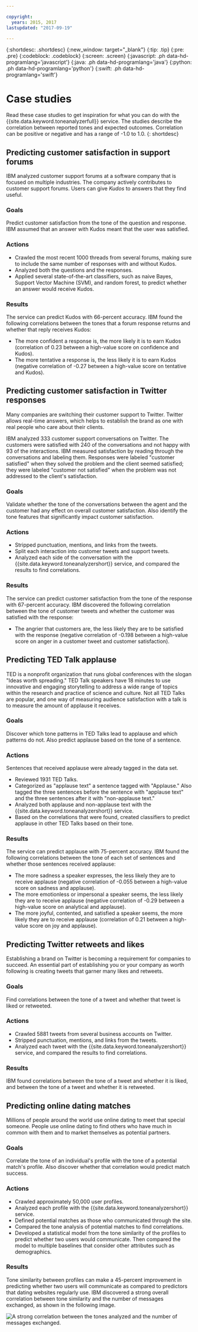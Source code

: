 ```yaml
---

copyright:
  years: 2015, 2017
lastupdated: "2017-09-19"

---
```


{:shortdesc: .shortdesc}
{:new_window: target="_blank"}
{:tip: .tip}
{:pre: .pre}
{:codeblock: .codeblock}
{:screen: .screen}
{:javascript: .ph data-hd-programlang='javascript'}
{:java: .ph data-hd-programlang='java'}
{:python: .ph data-hd-programlang='python'}
{:swift: .ph data-hd-programlang='swift'}

# Case studies

Read these case studies to get inspiration for what you can do with the {{site.data.keyword.toneanalyzerfull}} service. The studies describe the correlation between reported tones and expected outcomes. Correlation can be positive or negative and has a range of -1.0 to 1.0.
{: shortdesc}

## Predicting customer satisfaction in support forums

IBM analyzed customer support forums at a software company that is focused on multiple industries. The company actively contributes to customer support forums. Users can give *Kudos* to answers that they find useful.

### Goals

Predict customer satisfaction from the tone of the question and response. IBM assumed that an answer with Kudos meant that the user was satisfied.

### Actions

-   Crawled the most recent 1000 threads from several forums, making sure to include the same number of responses with and without Kudos.
-   Analyzed both the questions and the responses.
-   Applied several state-of-the-art classifiers, such as naive Bayes, Support Vector Machine (SVM), and random forest, to predict whether an answer would receive Kudos.

### Results

The service can predict Kudos with 66-percent accuracy. IBM found the following correlations between the tones that a forum response returns and whether that reply receives Kudos:

-   The more confident a response is, the more likely it is to earn Kudos (correlation of 0.23 between a high-value score on confidence and Kudos).
-   The more tentative a response is, the less likely it is to earn Kudos (negative correlation of -0.27 between a high-value score on tentative and Kudos).

## Predicting customer satisfaction in Twitter responses

Many companies are switching their customer support to Twitter. Twitter allows real-time answers, which helps to establish the brand as one with real people who care about their clients.

IBM analyzed 333 customer support conversations on Twitter. The customers were satisfied with 240 of the conversations and not happy with 93 of the interactions. IBM measured satisfaction by reading through the conversations and labeling them. Responses were labeled "customer satisfied" when they solved the problem and the client seemed satisfied; they were labeled "customer not satisfied" when the problem was not addressed to the client's satisfaction.

### Goals

Validate whether the tone of the conversations between the agent and the customer had any effect on overall customer satisfaction. Also identify the tone features that significantly impact customer satisfaction.

### Actions

-   Stripped punctuation, mentions, and links from the tweets.
-   Split each interaction into customer tweets and support tweets.
-   Analyzed each side of the conversation with the {{site.data.keyword.toneanalyzershort}} service, and compared the results to find correlations.

### Results

The service can predict customer satisfaction from the tone of the response with 67-percent accuracy. IBM discovered the following correlation between the tone of customer tweets and whether the customer was satisfied with the response:

-   The angrier that customers are, the less likely they are to be satisfied with the response (negative correlation of -0.198 between a high-value score on anger in a customer tweet and customer satisfaction).

## Predicting TED Talk applause

TED is a nonprofit organization that runs global conferences with the slogan "Ideas worth spreading." TED Talk speakers have 18 minutes to use innovative and engaging storytelling to address a wide range of topics within the research and practice of science and culture. Not all TED Talks are popular, and one way of measuring audience satisfaction with a talk is to measure the amount of applause it receives.

### Goals

Discover which tone patterns in TED Talks lead to applause and which patterns do not. Also predict applause based on the tone of a sentence.

### Actions

Sentences that received applause were already tagged in the data set.

-   Reviewed 1931 TED Talks.
-   Categorized as "applause text" a sentence tagged with "Applause." Also tagged the three sentences before the sentence with "applause text" and the three sentences after it with "non-applause text."
-   Analyzed both applause and non-applause text with the {{site.data.keyword.toneanalyzershort}} service.
-   Based on the correlations that were found, created classifiers to predict applause in other TED Talks based on their tone.

### Results

The service can predict applause with 75-percent accuracy. IBM found the following correlations between the tone of each set of sentences and whether those sentences received applause:

-   The more sadness a speaker expresses, the less likely they are to receive applause (negative correlation of -0.055 between a high-value score on sadness and applause).
-   The more emotionless or impersonal a speaker seems, the less likely they are to receive applause (negative correlation of -0.29 between a high-value score on analytical and applause).
-   The more joyful, contented, and satisfied a speaker seems, the more likely they are to receive applause (correlation of 0.21 between a high-value score on joy and applause).

## Predicting Twitter retweets and likes

Establishing a brand on Twitter is becoming a requirement for companies to succeed. An essential part of establishing you or your company as worth following is creating tweets that garner many likes and retweets.

### Goals

Find correlations between the tone of a tweet and whether that tweet is liked or retweeted.

### Actions

-   Crawled 5881 tweets from several business accounts on Twitter.
-   Stripped punctuation, mentions, and links from the tweets.
-   Analyzed each tweet with the {{site.data.keyword.toneanalyzershort}} service, and compared the results to find correlations.

### Results

IBM found correlations between the tone of a tweet and whether it is liked, and  between the tone of a tweet and whether it is retweeted.

## Predicting online dating matches

Millions of people around the world use online dating to meet that special someone. People use online dating to find others who have much in common with them and to market themselves as potential partners.

### Goals

Correlate the tone of an individual's profile with the tone of a potential match's profile. Also discover whether that correlation would predict match success.

### Actions

-   Crawled approximately 50,000 user profiles.
-   Analyzed each profile with the {{site.data.keyword.toneanalyzershort}} service.
-   Defined potential matches as those who communicated through the site.
-   Compared the tone analysis of potential matches to find correlations.
-   Developed a statistical model from the tone similarity of the profiles to predict whether two users would communicate. Then compared the model to multiple baselines that consider other attributes such as demographics.

### Results

Tone similarity between profiles can make a 45-percent improvement in predicting whether two users will communicate as compared to predictors that dating websites regularly use. IBM discovered a strong overall correlation between tone similarity and the number of messages exchanged, as shown in the following image.

![A strong correlation between the tones analyzed and the number of messages exchanged.](images/case-study.png)
